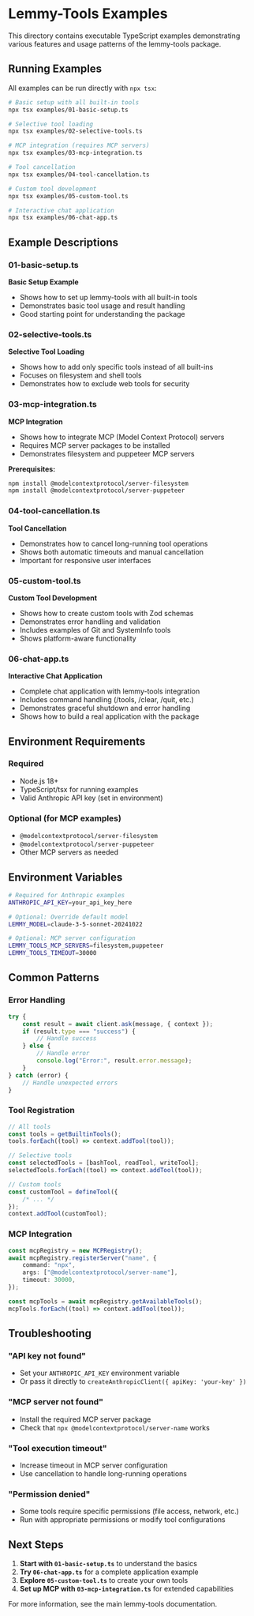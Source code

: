 # Lemmy-Tools Examples

This directory contains executable TypeScript examples demonstrating various features and usage patterns of the lemmy-tools package.

## Running Examples

All examples can be run directly with `npx tsx`:

```bash
# Basic setup with all built-in tools
npx tsx examples/01-basic-setup.ts

# Selective tool loading
npx tsx examples/02-selective-tools.ts

# MCP integration (requires MCP servers)
npx tsx examples/03-mcp-integration.ts

# Tool cancellation
npx tsx examples/04-tool-cancellation.ts

# Custom tool development
npx tsx examples/05-custom-tool.ts

# Interactive chat application
npx tsx examples/06-chat-app.ts
```

## Example Descriptions

### 01-basic-setup.ts

**Basic Setup Example**

- Shows how to set up lemmy-tools with all built-in tools
- Demonstrates basic tool usage and result handling
- Good starting point for understanding the package

### 02-selective-tools.ts

**Selective Tool Loading**

- Shows how to add only specific tools instead of all built-ins
- Focuses on filesystem and shell tools
- Demonstrates how to exclude web tools for security

### 03-mcp-integration.ts

**MCP Integration**

- Shows how to integrate MCP (Model Context Protocol) servers
- Requires MCP server packages to be installed
- Demonstrates filesystem and puppeteer MCP servers

**Prerequisites:**

```bash
npm install @modelcontextprotocol/server-filesystem
npm install @modelcontextprotocol/server-puppeteer
```

### 04-tool-cancellation.ts

**Tool Cancellation**

- Demonstrates how to cancel long-running tool operations
- Shows both automatic timeouts and manual cancellation
- Important for responsive user interfaces

### 05-custom-tool.ts

**Custom Tool Development**

- Shows how to create custom tools with Zod schemas
- Demonstrates error handling and validation
- Includes examples of Git and SystemInfo tools
- Shows platform-aware functionality

### 06-chat-app.ts

**Interactive Chat Application**

- Complete chat application with lemmy-tools integration
- Includes command handling (/tools, /clear, /quit, etc.)
- Demonstrates graceful shutdown and error handling
- Shows how to build a real application with the package

## Environment Requirements

### Required

- Node.js 18+
- TypeScript/tsx for running examples
- Valid Anthropic API key (set in environment)

### Optional (for MCP examples)

- `@modelcontextprotocol/server-filesystem`
- `@modelcontextprotocol/server-puppeteer`
- Other MCP servers as needed

## Environment Variables

```bash
# Required for Anthropic examples
ANTHROPIC_API_KEY=your_api_key_here

# Optional: Override default model
LEMMY_MODEL=claude-3-5-sonnet-20241022

# Optional: MCP server configuration
LEMMY_TOOLS_MCP_SERVERS=filesystem,puppeteer
LEMMY_TOOLS_TIMEOUT=30000
```

## Common Patterns

### Error Handling

```typescript
try {
	const result = await client.ask(message, { context });
	if (result.type === "success") {
		// Handle success
	} else {
		// Handle error
		console.log("Error:", result.error.message);
	}
} catch (error) {
	// Handle unexpected errors
}
```

### Tool Registration

```typescript
// All tools
const tools = getBuiltinTools();
tools.forEach((tool) => context.addTool(tool));

// Selective tools
const selectedTools = [bashTool, readTool, writeTool];
selectedTools.forEach((tool) => context.addTool(tool));

// Custom tools
const customTool = defineTool({
	/* ... */
});
context.addTool(customTool);
```

### MCP Integration

```typescript
const mcpRegistry = new MCPRegistry();
await mcpRegistry.registerServer("name", {
	command: "npx",
	args: ["@modelcontextprotocol/server-name"],
	timeout: 30000,
});

const mcpTools = await mcpRegistry.getAvailableTools();
mcpTools.forEach((tool) => context.addTool(tool));
```

## Troubleshooting

### "API key not found"

- Set your `ANTHROPIC_API_KEY` environment variable
- Or pass it directly to `createAnthropicClient({ apiKey: 'your-key' })`

### "MCP server not found"

- Install the required MCP server package
- Check that `npx @modelcontextprotocol/server-name` works

### "Tool execution timeout"

- Increase timeout in MCP server configuration
- Use cancellation to handle long-running operations

### "Permission denied"

- Some tools require specific permissions (file access, network, etc.)
- Run with appropriate permissions or modify tool configurations

## Next Steps

1. **Start with `01-basic-setup.ts`** to understand the basics
2. **Try `06-chat-app.ts`** for a complete application example
3. **Explore `05-custom-tool.ts`** to create your own tools
4. **Set up MCP with `03-mcp-integration.ts`** for extended capabilities

For more information, see the main lemmy-tools documentation.
